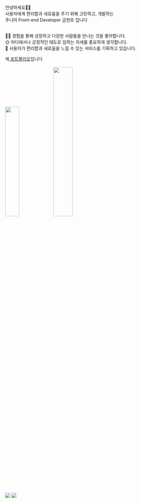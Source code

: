 <div> 

<div>  
  안녕하세요👋🏻 <br/>
  사용자에게 편리함과 새로움을 주기 위해 고민하고, 개발하는  <br/>
  주니어 Front-end Developer 금현호 입니다  <br/>
  </div> <br/>
  
  🙌🏻 경험을 통해 성장하고 다양한 사람들을 만나는 것을 좋아합니다.  <br/>
🌞 어디에서나 긍정적인 태도로 임하는 자세를 중요하게 생각합니다.  <br/>
🔮 사용자가 편리함과 새로움을 느낄 수 있는 서비스를 기획하고 있습니다.  <br/>
  <div>제<a href="https://my.surfit.io/w/845076462"> 포트폴리오</a>입니다</div>
  <br/>
<img width='30%' src="http://mazassumnida.wtf/api/generate_badge?boj=ghh357"/>
<img width='35%' src="https://github-readme-stats.vercel.app/api?username=nrbns357&show_icons=true"/>
<div>
    <a href="mailto:﻿"ghh357@naver.com"><span><img src="https://img.shields.io/badge/Mail-EA4335?style=flat-square&logo=Gmail&logoColor=white"/></span></a>
    <a href="https://www.instagram.com/gusgh_gold/"><img src="https://img.shields.io/badge/Instagram-E4405F?style=flat-square&logo=Instagram&logoColor=white&link="https://www.instagram.com/gold___h.h/"/></a>&nbsp                         </div>
    
  

</div>
